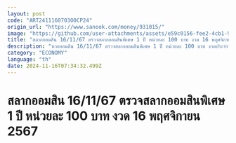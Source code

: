 ```yaml
---
layout: post
code: "ART2411160703O0CP24"
origin_url: "https://www.sanook.com/money/931015/"
image: "https://github.com/user-attachments/assets/e59c0156-fee2-4cb1-9a0d-cfcef6274708"
title: "สลากออมสิน 16/11/67 ตรวจสลากออมสินพิเศษ 1 ปี หน่วยละ 100 บาท งวด 16 พฤศจิกายน 2567"
description: "หวยออมสิน 16/11/67 ตรวจสลากออมสินพิเศษ 1 ปี หน่วยละ 100 บาท งวดประจำวันที่ 16 พฤศจิกายน 2567 ตรวจรางวัลสลากออมสินพิเศษ 1 ปี"
category: "ECONOMY"
language: "th"
date: 2024-11-16T07:34:32.499Z
---
```


# สลากออมสิน 16/11/67 ตรวจสลากออมสินพิเศษ 1 ปี หน่วยละ 100 บาท งวด 16 พฤศจิกายน 2567